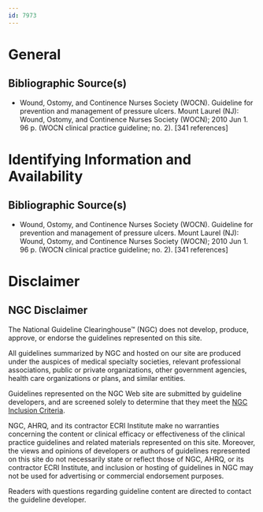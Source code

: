 ```yaml
---
id: 7973
---
```


# General

## Bibliographic Source(s)

- Wound, Ostomy, and Continence Nurses Society (WOCN). Guideline for prevention and management of pressure ulcers. Mount Laurel (NJ): Wound, Ostomy, and Continence Nurses Society (WOCN); 2010 Jun 1. 96 p. (WOCN clinical practice guideline; no. 2). [341 references]

# Identifying Information and Availability

## Bibliographic Source(s)

- Wound, Ostomy, and Continence Nurses Society (WOCN). Guideline for prevention and management of pressure ulcers. Mount Laurel (NJ): Wound, Ostomy, and Continence Nurses Society (WOCN); 2010 Jun 1. 96 p. (WOCN clinical practice guideline; no. 2). [341 references]

# Disclaimer

## NGC Disclaimer

The National Guideline Clearinghouse™ (NGC) does not develop, produce, approve, or endorse the guidelines represented on this site.

All guidelines summarized by NGC and hosted on our site are produced under the auspices of medical specialty societies, relevant professional associations, public or private organizations, other government agencies, health care organizations or plans, and similar entities.

Guidelines represented on the NGC Web site are submitted by guideline developers, and are screened solely to determine that they meet the [NGC Inclusion Criteria](/help-and-about/summaries/inclusion-criteria).

NGC, AHRQ, and its contractor ECRI Institute make no warranties concerning the content or clinical efficacy or effectiveness of the clinical practice guidelines and related materials represented on this site. Moreover, the views and opinions of developers or authors of guidelines represented on this site do not necessarily state or reflect those of NGC, AHRQ, or its contractor ECRI Institute, and inclusion or hosting of guidelines in NGC may not be used for advertising or commercial endorsement purposes.

Readers with questions regarding guideline content are directed to contact the guideline developer.

